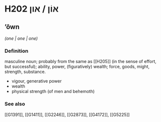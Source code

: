 # H202 אוֹן / און

## ʼôwn

_(one | one | one)_

### Definition

masculine noun; probably from the same as [[H205]] (in the sense of effort, but successful); ability, power, (figuratively) wealth; force, goods, might, strength, substance.

- vigour, generative power
- wealth
- physical strength (of men and behemoth)
### See also

[[G1391]], [[G1411]], [[G2246]], [[G2873]], [[G4172]], [[G5225]]

